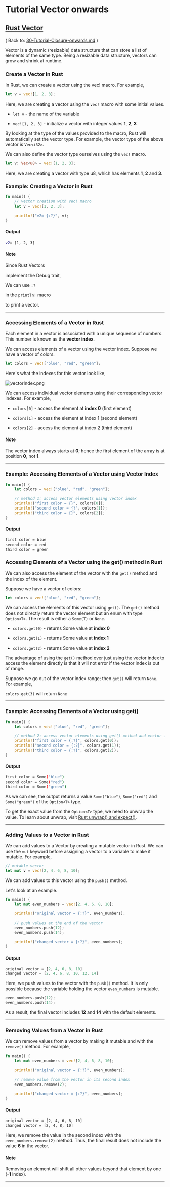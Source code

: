 # Tutorial Vector onwards

## [Rust Vector](https://www.programiz.com/rust/vector)

( Back to: [30-Tutorial-Closure-onwards.md](/documentation/30-Tutorial-Closure-onwards.md) )

Vector is a dynamic (resizable) data structure that can store a list of elements of the same type. Being a resizable data structure, vectors can grow and shrink at runtime.

### Create a Vector in Rust

In Rust, we can create a vector using the vec! macro. For example,

```rust
let v = vec![1, 2, 3];
```

Here, we are creating a vector using the `vec!` macro with some initial values.

- `let v` - the name of the variable

- `vec![1, 2, 3]` - initialize a vector with integer values **1**, **2**, **3**

By looking at the type of the values provided to the macro, Rust will automatically set the vector type. For example, the vector type of the above vector is `Vec<i32>`.

We can also define the vector type ourselves using the `vec!` macro.

```rust
let v: Vec<u8> = vec![1, 2, 3];
```

Here, we are creating a vector with type u8, which has elements **1**, **2** and **3**.

### Example: Creating a Vector in Rust

```rust
fn main() {    
    // vector creation with vec! macro
    let v = vec![1, 2, 3];
    
    println!("v2= {:?}", v);
}
```

#### Output

```bash
v2= [1, 2, 3]
```

#### Note

Since Rust Vectors 

implement the Debug trait, 

We can use `:?` 

in the `println!` macro 

to print a vector.

____

### Accessing Elements of a Vector in Rust

Each element in a vector is associated with a unique sequence of numbers. This number is known as the **vector index**.

We can access elements of a vector using the vector index. Suppose we have a vector of colors.

```rust
let colors = vec!["blue", "red", "green"];
```

Here's what the indexes for this vector look like,

![vectorIndex.png](/static/images/vectorIndex.png)

We can access individual vector elements using their corresponding vector indexes. For example,

- `colors[0]` - access the element at **index 0** (first element)

- `colors[1]` - access the element at index 1 (second element)

- `colors[2]` - access the element at index 2 (third element)

#### Note

The vector index always starts at **0**; hence the first element of the array is at position **0**, not **1**.

____

### Example: Accessing Elements of a Vector using Vector Index

```rust
fn main() {
    let colors = vec!["blue", "red", "green"];
    
    // method 1: access vector elements using vector index
    println!("first color = {}", colors[0]);
    println!("second color = {}", colors[1]);
    println!("third color = {}", colors[2]);
}
```

#### Output

```bash
first color = blue
second color = red
third color = green
```

### Accessing Elements of a Vector using the get() method in Rust

We can also access the element of the vector with the `get()` method and the index of the element.

Suppose we have a vector of colors:

```rust
let colors = vec!["blue", "red", "green"];
```

We can access the elements of this vector using `get()`. The `get()` method does not directly return the vector element but an enum with type `Option<T>`. The result is either a `Some(T)` or `None`.


- `colors.get(0)` - returns Some value at **index 0**

- `colors.get(1)` - returns Some value at **index 1**

- `colors.get(2)` - returns Some value at **index 2**

The advantage of using the `get()` method over just using the vector index to access the element directly is that it will not error if the vector index is out of range.

Suppose we go out of the vector index range; then `get()` will return `None`. For example,

`colors.get(3)` will return `None`

____

### Example: Accessing Elements of a Vector using get()

```rust
fn main() {
    let colors = vec!["blue", "red", "green"];
    
    // method 2: access vector elements using get() method and vector index
    println!("first color = {:?}", colors.get(0));
    println!("second color = {:?}", colors.get(1));
    println!("third color = {:?}", colors.get(2));
}
```

#### Output

```bash
first color = Some("blue")
second color = Some("red")
third color = Some("green")
```

As we can see, the output returns a value `Some("blue")`, `Some("red")` and `Some("green")` of the `Option<T>` type.

To get the exact value from the `Option<T>` type, we need to unwrap the value. To learn about unwrap, visit [Rust unwrap() and expect()](https://www.programiz.com/rust/unwrap-and-expect).

____

### Adding Values to a Vector in Rust

We can add values to a Vector by creating a mutable vector in Rust. We can use the `mut` keyword before assigning a vector to a variable to make it mutable. For example,

```rust
// mutable vector
let mut v = vec![2, 4, 6, 8, 10];
```

We can add values to this vector using the `push()` method.

Let's look at an example.

```rust
fn main() {
    let mut even_numbers = vec![2, 4, 6, 8, 10];
    
    println!("original vector = {:?}", even_numbers);
    
    // push values at the end of the vector
    even_numbers.push(12);
    even_numbers.push(14);
    
    println!("changed vector = {:?}", even_numbers);
}
```

#### Output

```rust
original vector = [2, 4, 6, 8, 10]
changed vector = [2, 4, 6, 8, 10, 12, 14]
```

Here, we push values to the vector with the `push()` method. It is only possible because the variable holding the vector `even_numbers` is mutable.

```rust
even_numbers.push(12);
even_numbers.push(14);
```

As a result, the final vector includes **12** and **14** with the default elements.

____

### Removing Values from a Vector in Rust

We can remove values from a vector by making it mutable and with the `remove()` method. For example,

```rust
fn main() {
    let mut even_numbers = vec![2, 4, 6, 8, 10];
    
    println!("original vector = {:?}", even_numbers);
    
    // remove value from the vector in its second index
    even_numbers.remove(2);
    
    println!("changed vector = {:?}", even_numbers);
}
```

#### Output

```bash
original vector = [2, 4, 6, 8, 10]
changed vector = [2, 4, 8, 10]
```

Here, we remove the value in the second index with the `even_numbers.remove(2)` method. Thus, the final result does not include the value **6** in the vector.

#### Note

Removing an element will shift all other values beyond that element by one (**-1** index).

____
